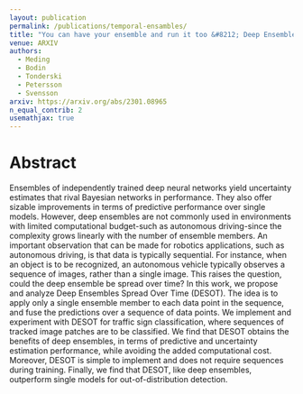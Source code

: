 ```yaml
---
layout: publication
permalink: /publications/temporal-ensambles/
title: "You can have your ensemble and run it too &#8212; Deep Ensembles Spread Over Time"
venue: ARXIV
authors:
  - Meding
  - Bodin
  - Tonderski
  - Petersson
  - Svensson
arxiv: https://arxiv.org/abs/2301.08965
n_equal_contrib: 2
usemathjax: true
---
```


# Abstract
Ensembles of independently trained deep neural networks yield uncertainty estimates that rival Bayesian networks in performance. They also offer sizable improvements in terms of predictive performance over single models. However, deep ensembles are not commonly used in environments with limited computational budget-such as autonomous driving-since the complexity grows linearly with the number of ensemble members. An important observation that can be made for robotics applications, such as autonomous driving, is that data is typically sequential. For instance, when an object is to be recognized, an autonomous vehicle typically observes a sequence of images, rather than a single image. This raises the question, could the deep ensemble be spread over time? In this work, we propose and analyze Deep Ensembles Spread Over Time (DESOT). The idea is to apply only a single ensemble member to each data point in the sequence, and fuse the predictions over a sequence of data points. We implement and experiment with DESOT for traffic sign classification, where sequences of tracked image patches are to be classified. We find that DESOT obtains the benefits of deep ensembles, in terms of predictive and uncertainty estimation performance, while avoiding the added computational cost. Moreover, DESOT is simple to implement and does not require sequences during training. Finally, we find that DESOT, like deep ensembles, outperform single models for out-of-distribution detection.
